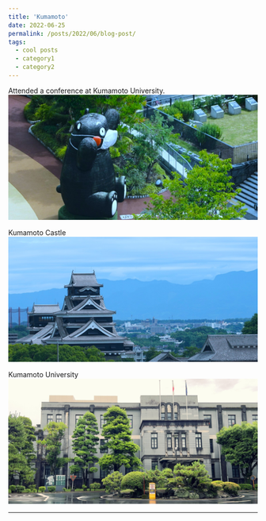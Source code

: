 ```yaml
---
title: 'Kumamoto'
date: 2022-06-25
permalink: /posts/2022/06/blog-post/
tags:
  - cool posts
  - category1
  - category2
---
```


Attended a conference at Kumamoto University.<br/><img src='/images/sp005.JPG'>

Kumamoto Castle<br/><img src='/images/sp004.JPG'>

Kumamoto University<br/><img src='/images/sp006.JPG'>

------
